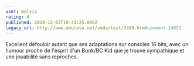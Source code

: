 ```yaml
---
user: melvis
rating: 4
published: 2010-12-03T10:42:25.000Z
legacy_url: http://www.emunova.net/veda/test/2390.htm#comment-14651
---
```

Excellent défouloir autant que ses adaptations sur consoles 16 bits, avec un humour proche de l'esprit d'un Bonk/BC Kid que je trouve sympathique et une jouabilité sans reproches.